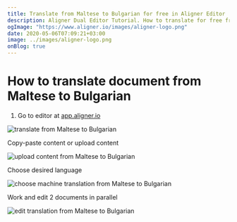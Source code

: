 ```yaml
---
title: Translate from Maltese to Bulgarian for free in Aligner Editor
description: Aligner Dual Editor Tutorial. How to translate for free from Maltese to Bulgarian. Aligner is multilingual document management platform. 
ogImage: "https://www.aligner.io/images/aligner-logo.png"
date: 2020-05-06T07:09:21+03:00
image: ../images/aligner-logo.png
onBlog: true
---
```


# How to translate document from Maltese to Bulgarian

1. Go to editor at [app.aligner.io](https://app.aligner.io "Aligner App web page")

![translate from Maltese to Bulgarian](../aligner-blank-editor.png "translate from Maltese to Bulgarian")

Copy-paste content or upload content

![upload content from Maltese to Bulgarian](../aligner-uploaded-document.png "upload content from Maltese to Bulgarian")

Choose desired language

![choose machine translation from Maltese to Bulgarian](../aligner-language-dropdown.png "choose machine translation from Maltese to Bulgarian")

Work and edit 2 documents in parallel

![edit translation from Maltese to Bulgarian](../aligner-double-sitded-editor.png "edit translation from Maltese to Bulgarian")


